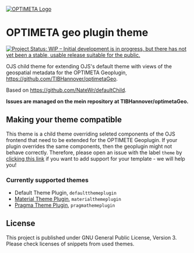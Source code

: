 [![OPTIMETA Logo](https://projects.tib.eu/fileadmin/_processed_/e/8/csm_Optimeta_Logo_web_98c26141b1.png)](https://projects.tib.eu/optimeta/en/)

# OPTIMETA geo plugin theme

[![Project Status: WIP – Initial development is in progress, but there has not yet been a stable, usable release suitable for the public.](https://www.repostatus.org/badges/latest/wip.svg)](https://www.repostatus.org/#wip)

OJS child theme for extending OJS's default theme with views of the geospatial metadata for the OPTIMETA Geoplugin, <https://github.com/TIBHannover/optimetaGeo>.

Based on <https://github.com/NateWr/defaultChild>.

**Issues are managed on the mein repository at TIBHannover/optimetaGeo.**

## Making your theme compatible

This theme is a child theme overriding seleted components of the OJS frontend that need to be extended for the OPTIMETE Geoplugin.
If your plugin overrides the same components, then the geoplugin might not behave correctly.
Therefore, please open an issue with the label `theme` by [clicking this link](https://github.com/TIBHannover/optimetaGeo/issues/new?labels=theme) if you want to add support for your template - we will help you!

### Currently supported themes

- Default Theme Plugin, `defaultthemeplugin`
- [Material Theme Plugin](https://github.com/madi-nuralin/material), `materialthemeplugin`
- [Pragma Theme Plugin](https://github.com/pkp/pragma), `pragmathemeplugin`

## License

This project is published under GNU General Public License, Version 3.
Please check licenses of snippets from used themes.
